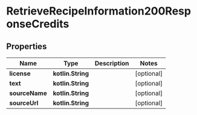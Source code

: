 
# RetrieveRecipeInformation200ResponseCredits

## Properties
| Name | Type | Description | Notes |
| ------------ | ------------- | ------------- | ------------- |
| **license** | **kotlin.String** |  |  [optional] |
| **text** | **kotlin.String** |  |  [optional] |
| **sourceName** | **kotlin.String** |  |  [optional] |
| **sourceUrl** | **kotlin.String** |  |  [optional] |




